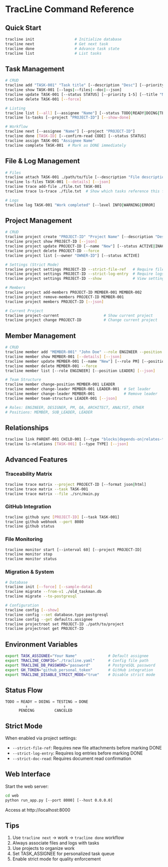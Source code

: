 # TracLine Command Reference

## Quick Start

```bash
tracline init                  # Initialize database
tracline next                  # Get next task
tracline done                  # Advance task state
tracline list                  # List tasks
```

## Task Management

```bash
# CRUD
tracline add "TASK-001" "Task title" [--description "Desc"] [--priority 1-5]
tracline show TASK-001 [--logs|--files|--doc|--json]
tracline update TASK-001 [--status STATUS] [--priority 1-5] [--title "New"]
tracline delete TASK-001 [--force]

# Listing
tracline list [--all] [--assignee "Name"] [--status TODO|READY|DOING|TESTING|DONE]
tracline ls-tasks [--project "PROJECT-ID"] [--show-done]

# Workflow
tracline next [--assignee "Name"] [--project "PROJECT-ID"]
tracline done [TASK-ID] [--confirm-read CODE] [--status STATUS]
tracline assign TASK-001 "Assignee Name"
tracline complete TASK-001  # Mark as DONE immediately
```

## File & Log Management

```bash
# Files
tracline attach TASK-001 ./path/to/file [--description "File description"]
tracline ls-files TASK-001 [--details] [--json]
tracline trace add-file ./file.txt TASK-001
tracline trace ls-trace ./file.txt  # Show which tasks reference this file

# Logs
tracline log TASK-001 "Work completed" [--level INFO|WARNING|ERROR]
```

## Project Management

```bash
# CRUD
tracline project create "PROJECT-ID" "Project Name" [--description "Desc"]
tracline project show PROJECT-ID [--json]
tracline project update PROJECT-ID [--name "New"] [--status ACTIVE|INACTIVE]
tracline project delete PROJECT-ID --force
tracline project list [--owner "OWNER-ID"] [--status ACTIVE]

# Settings (Strict Mode)
tracline project settings PROJECT-ID --strict-file-ref   # Require files
tracline project settings PROJECT-ID --strict-log-entry  # Require logs
tracline project settings PROJECT-ID --show              # View settings

# Members
tracline project add-members PROJECT-ID MEMBER-001 MEMBER-002
tracline project remove-members PROJECT-ID MEMBER-001
tracline project members PROJECT-ID [--json]

# Current Project
tracline project-current                    # Show current project
tracline project change PROJECT-ID          # Change current project
```

## Member Management

```bash
# CRUD
tracline member add "MEMBER-001" "John Doe" --role ENGINEER --position MEMBER
tracline member show MEMBER-001 [--details] [--json]
tracline member update MEMBER-001 [--name "New"] [--role PM] [--position LEADER]
tracline member delete MEMBER-001 --force
tracline member list [--role ENGINEER] [--position LEADER] [--json]

# Team Structure
tracline member change-position MEMBER-001 LEADER
tracline member change-leader MEMBER-001 LEADER-001  # Set leader
tracline member change-leader MEMBER-001             # Remove leader
tracline member team-structure LEADER-001 [--json]

# Roles: ENGINEER, DESIGNER, PM, QA, ARCHITECT, ANALYST, OTHER
# Positions: MEMBER, SUB_LEADER, LEADER
```

## Relationships

```bash
tracline link PARENT-001 CHILD-001 [--type "blocks|depends-on|relates-to"]
tracline ls-relations [TASK-001] [--type TYPE] [--json]
```

## Advanced Features

### Traceability Matrix
```bash
tracline trace matrix --project PROJECT-ID [--format json|html]
tracline trace matrix --task TASK-001
tracline trace matrix --file ./src/main.py
```

### GitHub Integration
```bash
tracline github sync [PROJECT-ID] [--task TASK-001]
tracline github webhook --port 8080
tracline github status
```

### File Monitoring
```bash
tracline monitor start [--interval 60] [--project PROJECT-ID]
tracline monitor stop
tracline monitor status
```

### Migration & System
```bash
# Database
tracline init [--force] [--sample-data]
tracline migrate --from-v1 ./old_taskman.db
tracline migrate --to-postgresql

# Configuration
tracline config [--show]
tracline config --set database.type postgresql
tracline config --get defaults.assignee
tracline projectroot set PROJECT-ID ./path/to/project
tracline projectroot get PROJECT-ID
```

## Environment Variables

```bash
export TASK_ASSIGNEE="Your Name"              # Default assignee
export TRACLINE_CONFIG="./tracline.yaml"      # Config file path
export TRACLINE_DB_PASSWORD="password"        # PostgreSQL password
export GH_TOKEN="github_personal_token"       # GitHub integration
export TRACLINE_DISABLE_STRICT_MODE="true"    # Disable strict mode
```

## Status Flow

```
TODO → READY → DOING → TESTING → DONE
         ↓                ↓
      PENDING         CANCELED
```

## Strict Mode

When enabled via project settings:
- `--strict-file-ref`: Requires new file attachments before marking DONE
- `--strict-log-entry`: Requires log entries before marking DONE
- `--strict-doc-read`: Requires document read confirmation

## Web Interface

Start the web server:
```bash
cd web
python run_app.py [--port 8000] [--host 0.0.0.0]
```

Access at http://localhost:8000

## Tips

1. Use `tracline next` → work → `tracline done` workflow
2. Always associate files and logs with tasks
3. Use projects to organize work
4. Set TASK_ASSIGNEE for personalized task queue
5. Enable strict mode for quality enforcement